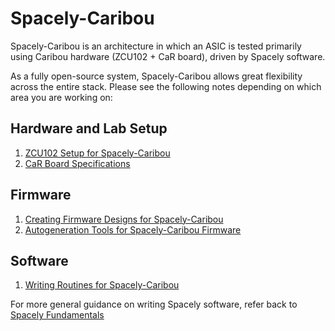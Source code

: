 # Spacely-Caribou

Spacely-Caribou is an architecture in which an ASIC is tested primarily using Caribou hardware (ZCU102 + CaR board), driven by Spacely software. 

As a fully open-source system, Spacely-Caribou allows great flexibility across the entire stack. Please see the following notes depending on which area you are working on:

## Hardware and Lab Setup 

1. [ZCU102 Setup for Spacely-Caribou](</spacely-caribou/basic-setup/ZCU102 Setup for Spacely-Caribou.md>)
2. [CaR Board Specifications](</spacely-caribou/CaR Board Specifications.md>)

## Firmware 

1. [Creating Firmware Designs for Spacely-Caribou](</spacely-caribou/Creating Firmware Designs for Spacely-Caribou.md>)
2. [Autogeneration Tools for Spacely-Caribou Firmware](</spacely-caribou/Autogeneration Tools for Spacely-Caribou Firmware.md>)

## Software 

1. [Writing Routines for Spacely-Caribou](</spacely-caribou/Writing Routines for Spacely-Caribou.md>)

For more general guidance on writing Spacely software, refer back to [Spacely Fundamentals](</fundamentals/README.md>)